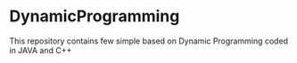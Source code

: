 # DynamicProgramming
This repository contains few simple based on Dynamic Programming coded in JAVA and C++
